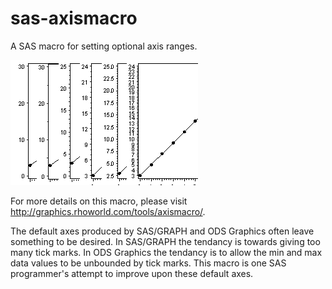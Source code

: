 # sas-axismacro
A SAS macro for setting optional axis ranges. 

![sas-axismacro variety](https://github.com/RhoInc/sas-axismacro/blob/master/img/axismacro.png)

For more details on this macro, please visit http://graphics.rhoworld.com/tools/axismacro/.

The default axes produced by SAS/GRAPH and ODS Graphics often leave something to be desired.  In SAS/GRAPH the tendancy is towards giving too many tick marks. In ODS Graphics the tendancy is to allow the min and max data values to be unbounded by tick marks. This macro is one SAS programmer's attempt to improve upon these default axes. 

